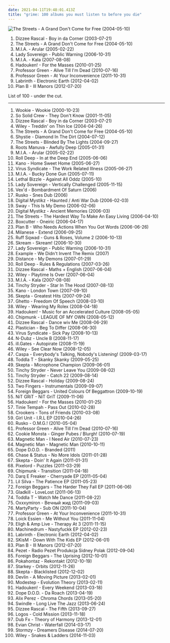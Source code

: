 ```yaml
---
date: 2021-04-11T19:48:01.413Z
title: "grime: 100 albums you must listen to before you die"
---
```

![The Streets - A Grand Don&#39;t Come for Free (2004-05-10)](http://coverartarchive.org/release/2e24044e-a62d-38cd-a81c-bb18568d69f7/16604406384-500.jpg "The Streets - A Grand Don't Come for Free (2004-05-10)")
<ol class="albums">
<li data-cover="http://coverartarchive.org/release/849f67a4-a3be-429d-b310-932e316faed4/15835064453-500.jpg" data-tags="grime" role="button">Dizzee Rascal - Boy in da Corner (2003-07-21)</li>
<li data-cover="http://coverartarchive.org/release/2e24044e-a62d-38cd-a81c-bb18568d69f7/16604406384-500.jpg" data-tags="hip-hop, hip hop" role="button">The Streets - A Grand Don't Come for Free (2004-05-10)</li>
<li data-cover="http://coverartarchive.org/release/c3d10658-391c-4444-baf5-e26492068f96/7478621989-500.jpg" data-tags="electronic, grime" role="button">M.I.A. - Arular (2005-02-22)</li>
<li data-cover="https://img.discogs.com/rcMtDNkNabZR75YH5Wb353o5whA=/fit-in/170x169/filters:strip_icc():format(jpeg):mode_rgb():quality(90)/discogs-images/R-4097804-1355150757-7253.jpeg.jpg" data-tags="grime" role="button">Lady Sovereign - Public Warning (2006-10-31)</li>
<li data-cover="https://via.placeholder.com/450" data-tags="electronic" role="button">M.I.A. - Kala (2007-08-08)</li>
<li data-cover="http://coverartarchive.org/release/e4fd4593-1cd3-49b6-988f-f58cf4f8c1ca/16501954698-500.jpg" data-tags="electronic, new rave, grime" role="button">Hadouken! - For the Masses (2010-01-25)</li>
<li data-cover="https://img.discogs.com/hCbKVGRZdsh5F7JWhTSmsm6HXMw=/fit-in/467x467/filters:strip_icc():format(jpeg):mode_rgb():quality(90)/discogs-images/R-2384588-1280918362.jpeg.jpg" data-tags="grime" role="button">Professor Green - Alive Till I'm Dead (2010-07-16)</li>
<li data-cover="https://img.discogs.com/yqF2UyXS_V-n_6IIZDSEwPMfSkA=/fit-in/600x586/filters:strip_icc():format(jpeg):mode_rgb():quality(90)/discogs-images/R-3379958-1558871673-1919.jpeg.jpg" data-tags="hip hop, rap, 10s, 2011 albums" role="button">Professor Green - At Your Inconvenience (2011-10-31)</li>
<li data-cover="http://coverartarchive.org/release/53ab0143-f891-4a38-99c8-53db5bfc4ce8/5892357054-500.jpg" data-tags="electronic" role="button">Labrinth - Electronic Earth (2012-04-02)</li>
<li data-cover="http://coverartarchive.org/release/ce2b9bf5-b2c4-49ca-92a9-6893a5693071/22574757218-500.jpg" data-tags="hip-hop" role="button">Plan B - Ill Manors (2012-07-20)</li>
</ol>
List of 100 - under the cut.
<!-- more -->

_________________

<ol class="albums">
<li data-cover="http://coverartarchive.org/release/21e96afb-4eae-4361-b97e-a54b7cf6f5ae/15552505323-500.jpg" data-tags="grime, 2step" role="button">
Wookie - Wookie (2000-10-23)
</li>
<li data-cover="https://img.discogs.com/QyJ0OwaSmTH13Y2dumeE6EM8OE0=/fit-in/300x212/filters:strip_icc():format(jpeg):mode_rgb():quality(90)/discogs-images/R-66646-001.jpg.jpg" data-tags="british, grime" role="button">
So Solid Crew - They Don't Know (2001-11-05)
</li>
<li data-cover="http://coverartarchive.org/release/849f67a4-a3be-429d-b310-932e316faed4/15835064453-500.jpg" data-tags="grime" role="button">
Dizzee Rascal - Boy in da Corner (2003-07-21)
</li>
<li data-cover="https://img.discogs.com/NZsH3zvLsi7jzFOsu3muFkOiZ84=/fit-in/400x400/filters:strip_icc():format(jpeg):mode_rgb():quality(90)/discogs-images/R-1241927-1456687694-2757.jpeg.jpg" data-tags="grime" role="button">
Wiley - Treddin' on Thin Ice (2004-04-26)
</li>
<li data-cover="http://coverartarchive.org/release/2e24044e-a62d-38cd-a81c-bb18568d69f7/16604406384-500.jpg" data-tags="hip-hop, hip hop" role="button">
The Streets - A Grand Don't Come for Free (2004-05-10)
</li>
<li data-cover="https://img.discogs.com/J1brb1A2NJvV2ouv73kk2Gqit_4=/fit-in/600x590/filters:strip_icc():format(jpeg):mode_rgb():quality(90)/discogs-images/R-835973-1510218037-4377.png.jpg" data-tags="grime" role="button">
Shystie - Diamond In The Dirt (2004-07-12)
</li>
<li data-cover="https://img.discogs.com/o010GUY6cAMdDeaBW41xmZT0apA=/fit-in/600x502/filters:strip_icc():format(jpeg):mode_rgb():quality(90)/discogs-images/R-866745-1167197361.jpeg.jpg" data-tags="grime, --britpop--, playlist m" role="button">
The Streets - Blinded By The Lights (2004-09-27)
</li>
<li data-cover="http://coverartarchive.org/release/a7a4036c-7b50-3fb9-9139-0c08ed283dbe/4524314703-500.jpg" data-tags="hip-hop" role="button">
Roots Manuva - Awfully Deep (2005-01-31)
</li>
<li data-cover="http://coverartarchive.org/release/c3d10658-391c-4444-baf5-e26492068f96/7478621989-500.jpg" data-tags="electronic, grime" role="button">
M.I.A. - Arular (2005-02-22)
</li>
<li data-cover="http://coverartarchive.org/release/4c9f034b-2af3-48bc-8518-ac0b13686d09/3703253463-500.jpg" data-tags="grime" role="button">
Roll Deep - In at the Deep End (2005-06-06)
</li>
<li data-cover="http://coverartarchive.org/release/a1c0ef14-a5d0-44fc-b8fb-6698d0c8133e/15330126310-500.jpg" data-tags="hiphop, hip hop, grime" role="button">
Kano - Home Sweet Home (2005-06-27)
</li>
<li data-cover="https://img.discogs.com/QjPJYfKMS5OuXVLFqW7kddlvFpI=/fit-in/500x490/filters:strip_icc():format(jpeg):mode_rgb():quality(90)/discogs-images/R-444052-1114256085.jpg.jpg" data-tags="grime, london dubstep" role="button">
Virus Syndicate - The Work Related Illness (2005-06-27)
</li>
<li data-cover="http://coverartarchive.org/release/31696c2a-fee0-45ac-a6ce-934e0117c298/19579923271-500.jpg" data-tags="british, grime, dance" role="button">
M.I.A. - Bucky Done Gun (2005-07-11)
</li>
<li data-cover="http://coverartarchive.org/release/0450057d-5438-41ce-9d43-1a6de4b2234e/21919251454-500.jpg" data-tags="grime" role="button">
Lethal Bizzle - Against All Oddz (2005-10)
</li>
<li data-cover="https://img.discogs.com/pUI_te1NTDMwYQ1i8k6G7NgSSjI=/fit-in/600x600/filters:strip_icc():format(jpeg):mode_rgb():quality(90)/discogs-images/R-557280-1348161919-8961.jpeg.jpg" data-tags="grime, hip hop" role="button">
Lady Sovereign - Vertically Challenged (2005-11-15)
</li>
<li data-cover="https://img.discogs.com/tCRLUvE1uVOUcaHMFAqAXCBLD20=/fit-in/600x600/filters:strip_icc():format(jpeg):mode_rgb():quality(90)/discogs-images/R-612245-1143201602.jpeg.jpg" data-tags="grime, dubstep, 2-step" role="button">
Vex'd - Bombardment Of Saturn (2006)
</li>
<li data-cover="https://img.discogs.com/w-9asZe9MjAt-Pvi5tcXppsj59s=/fit-in/600x600/filters:strip_icc():format(jpeg):mode_rgb():quality(90)/discogs-images/R-5820825-1588927605-3684.jpeg.jpg" data-tags="electronica, grime, dubstep, massive dubstep" role="button">
Rusko - Snes Dub (2006)
</li>
<li data-cover="https://img.discogs.com/Gh6fOh2u_NUPeCdLKeEonmzKNn8=/fit-in/600x600/filters:strip_icc():format(jpeg):mode_rgb():quality(90)/discogs-images/R-619088-1148048415.jpeg.jpg" data-tags="electronica, grime, dubstep" role="button">
Digital Mystikz - Haunted / Anti War Dub (2006-02-03)
</li>
<li data-cover="http://coverartarchive.org/release/f2e854c8-593f-4d78-bfdf-e82b10763cb9/20541752674-500.jpg" data-tags="grime" role="button">
Sway - This Is My Demo (2006-02-06)
</li>
<li data-cover="https://img.discogs.com/DtxwXUEdQP2Kcssy9qdIt3TrNq8=/fit-in/600x600/filters:strip_icc():format(jpeg):mode_rgb():quality(90)/discogs-images/R-655496-1456702178-6610.jpeg.jpg" data-tags="electronica, grime, dubstep" role="button">
Digital Mystikz - Ancient Memories (2006-03)
</li>
<li data-cover="http://coverartarchive.org/release/cc491072-7ed0-40c1-a36b-4499e86de2b5/10795881747-500.jpg" data-tags="hip-hop, hip hop, rap, the streets" role="button">
The Streets - The Hardest Way To Make An Easy Living (2006-04-10)
</li>
<li data-cover="http://coverartarchive.org/release/07faab6b-5555-4372-8b0f-b2d36e9d08ff/15463158371-500.jpg" data-tags="dubstep" role="button">
Boxcutter - Oneiric (2006-04-17)
</li>
<li data-cover="http://coverartarchive.org/release/a401cc7c-f95c-44c1-8327-96f72e5e86c0/2249941963-500.jpg" data-tags="british, grime, plan b" role="button">
Plan B - Who Needs Actions When You Got Words (2006-06-26)
</li>
<li data-cover="http://coverartarchive.org/release/33048f35-f93b-486a-b34b-0c64771964e9/1493051070-500.jpg" data-tags="dubstep" role="button">
Milanese - Extend (2006-09-25)
</li>
<li data-cover="https://img.discogs.com/T9tQBw8t3_RxwmtcBCXJttMcxkE=/fit-in/317x320/filters:strip_icc():format(jpeg):mode_rgb():quality(90)/discogs-images/R-2858782-1317932097.jpeg.jpg" data-tags="grime" role="button">
Ruff Sqwad - Guns & Roses, Volume 2 (2006-10-13)
</li>
<li data-cover="http://coverartarchive.org/release/1900b835-1776-4223-bd85-8248f7cb0acd/5069235004-500.jpg" data-tags="dubstep" role="button">
Skream - Skream! (2006-10-30)
</li>
<li data-cover="https://img.discogs.com/rcMtDNkNabZR75YH5Wb353o5whA=/fit-in/170x169/filters:strip_icc():format(jpeg):mode_rgb():quality(90)/discogs-images/R-4097804-1355150757-7253.jpeg.jpg" data-tags="grime" role="button">
Lady Sovereign - Public Warning (2006-10-31)
</li>
<li data-cover="https://img.discogs.com/Hb2HjRTyE3524otowe3OQUIv94c=/fit-in/485x243/filters:strip_icc():format(jpeg):mode_rgb():quality(90)/discogs-images/R-2096258-1263765473.jpeg.jpg" data-tags="hip-hop, electronic, grime, remix, example" role="button">
Example - We Didn't Invent The Remix (2007)
</li>
<li data-cover="http://coverartarchive.org/release/adcf7b48-086e-48ee-b420-1001f88d672f/8094882507-500.jpg" data-tags="dubstep" role="button">
Distance - My Demons (2007-01-29)
</li>
<li data-cover="https://img.discogs.com/0mX9-vPv83k-SB4CYkxnqyOmjZ0=/fit-in/600x600/filters:strip_icc():format(jpeg):mode_rgb():quality(90)/discogs-images/R-1349014-1211757466.jpeg.jpg" data-tags="grime" role="button">
Roll Deep - Rules & Regulations (2007-03-26)
</li>
<li data-cover="http://coverartarchive.org/release/acb04491-1c48-340e-90a2-cbfa08c44dae/24407086873-500.jpg" data-tags="grime" role="button">
Dizzee Rascal - Maths + English (2007-06-04)
</li>
<li data-cover="http://coverartarchive.org/release/b3dd3103-aecf-45f9-a9d4-3d233d9924c9/4802749439-500.jpg" data-tags="grime, hip-hop" role="button">
Wiley - Playtime Is Over (2007-06-04)
</li>
<li data-cover="https://via.placeholder.com/450" data-tags="electronic" role="button">
M.I.A. - Kala (2007-08-08)
</li>
<li data-cover="https://img.discogs.com/bp1i9qCBCjb_yb7ZBy-Bs4FqPaQ=/fit-in/600x596/filters:strip_icc():format(jpeg):mode_rgb():quality(90)/discogs-images/R-1979194-1511357842-5936.jpeg.jpg" data-tags="grime" role="button">
Tinchy Stryder - Star In The Hood (2007-08-13)
</li>
<li data-cover="https://img.discogs.com/46dad272331b770e45c28eea695bf30f59a15b86/images/spacer.gif" data-tags="hip-hop, rap, grime, italo-disco" role="button">
Kano - London Town (2007-09-10)
</li>
<li data-cover="http://coverartarchive.org/release/8b57914a-c30c-49d9-9453-76a325aff1fe/16155748642-500.jpg" data-tags="grime" role="button">
Skepta - Greatest Hits (2007-09-24)
</li>
<li data-cover="https://img.discogs.com/PfSvfVKOCvXsMM-whaExGru5NgA=/fit-in/600x597/filters:strip_icc():format(jpeg):mode_rgb():quality(90)/discogs-images/R-1598677-1377211823-4460.jpeg.jpg" data-tags="grime" role="button">
Ghetto - Freedom Of Speech (2008-03-10)
</li>
<li data-cover="https://img.discogs.com/RT8njCQclfaBPz8y1F9pKEG_o7U=/fit-in/600x602/filters:strip_icc():format(jpeg):mode_rgb():quality(90)/discogs-images/R-9263027-1477992910-2819.jpeg.jpg" data-tags="hip hop, pop, dance, house" role="button">
Wiley - Wearing My Rolex (2008-04-18)
</li>
<li data-cover="https://img.discogs.com/Okdmgf9xSUO6bkQs55LlEhKflxs=/fit-in/600x600/filters:strip_icc():format(jpeg):mode_rgb():quality(90)/discogs-images/R-13611821-1557501177-3733.jpeg.jpg" data-tags="new rave, electronic" role="button">
Hadouken! - Music for an Accelerated Culture (2008-05-05)
</li>
<li data-cover="https://img.discogs.com/46dad272331b770e45c28eea695bf30f59a15b86/images/spacer.gif" data-tags="grime" role="button">
Chipmunk - LEAGUE OF MY OWN (2008-05-12)
</li>
<li data-cover="https://img.discogs.com/tjvvl3hrTlBC_9vhHLp02H8JPLI=/fit-in/600x513/filters:strip_icc():format(jpeg):mode_rgb():quality(90)/discogs-images/R-153606-1519091917-8565.jpeg.jpg" data-tags="hip-hop, hip hop, grime, where are my headphones, where is my bong, weightlifting music, beats for days" role="button">
Dizzee Rascal - Dance wiv Me (2008-06-29)
</li>
<li data-cover="http://coverartarchive.org/release/8fbf22dc-2393-405b-a6d1-71a7e87cfd08/10704784319-500.jpg" data-tags="dubstep, grime" role="button">
Plastician - Beg To Differ (2008-06-30)
</li>
<li data-cover="http://coverartarchive.org/release/3a6a6007-97a7-4f8c-b60f-7593eeebdff6/1680613635-500.jpg" data-tags="grime" role="button">
Virus Syndicate - Sick Pay (2008-10-13)
</li>
<li data-cover="http://coverartarchive.org/release/d0acb0cf-4184-4739-ac2c-227692711fd8/7696262161-500.jpg" data-tags="rap" role="button">
N-Dubz - Uncle B (2008-11-17)
</li>
<li data-cover="https://img.discogs.com/qnoWKaIsRkNoxmBocjRUXNBw-LA=/fit-in/336x336/filters:strip_icc():format(jpeg):mode_rgb():quality(90)/discogs-images/R-1579040-1229827507.jpeg.jpg" data-tags="dubstep" role="button">
ill.Gates - Autopirate (2008-11-19)
</li>
<li data-cover="http://coverartarchive.org/release/09d214ff-df3b-4b8e-9317-0683247eaa2c/8042724648-500.jpg" data-tags="hip-hop, british, rap, grime, 00s, uk rap, general pop vocal, good in 2008, non-american rap" role="button">
Wiley - See Clear Now (2008-12-05)
</li>
<li data-cover="https://img.discogs.com/6V098JJ3HuTkWw3AVCUup4F-sm0=/fit-in/455x455/filters:strip_icc():format(jpeg):mode_rgb():quality(90)/discogs-images/R-2601963-1323991181.jpeg.jpg" data-tags="dubstep" role="button">
Caspa - Everybody's Talking, Nobody's Listening! (2009-03-17)
</li>
<li data-cover="http://coverartarchive.org/release/e256dde8-c55d-4e01-9351-1226aa99c046/23058852804-500.jpg" data-tags="hip hop, grime, dubstep, dancehall, raggacore, uk garage, ragga jungle, 1965 records" role="button">
Toddla T - Skanky Skanky (2009-05-25)
</li>
<li data-cover="http://coverartarchive.org/release/a2cd277f-7b8f-4e89-821a-3fe19144665c/15824350354-500.jpg" data-tags="grime" role="button">
Skepta - Microphone Champion (2009-06-01)
</li>
<li data-cover="https://img.discogs.com/6QRVIRm72owRl_s2CVPwahjW4RQ=/fit-in/600x521/filters:strip_icc():format(jpeg):mode_rgb():quality(90)/discogs-images/R-1988390-1536214214-4080.jpeg.jpg" data-tags="hip-hop, hip hop, grime" role="button">
Tinchy Stryder - Never Leave You (2009-08-02)
</li>
<li data-cover="http://coverartarchive.org/release/6b9798de-6288-4b51-87bb-de0bcc51e2d4/24711110047-500.jpg" data-tags="trance, hip hop, pop, dance, house, tinchy stryder" role="button">
Tinchy Stryder - Catch 22 (2009-08-14)
</li>
<li data-cover="http://coverartarchive.org/release/91896471-fa41-4c72-b23d-2ac4b835b3a3/5145533295-500.jpg" data-tags="hip-hop, grime" role="button">
Dizzee Rascal - Holiday (2009-08-24)
</li>
<li data-cover="http://coverartarchive.org/release/879582fd-f05f-4780-a461-cc20ada5297b/18801143490-500.jpg" data-tags="experimental, 2009 wowish, grime, dubstep, idm, breaks, axyetb, larger than just music, dirty synths" role="button">
Two Fingers - Instrumentals (2009-09-07)
</li>
<li data-cover="http://coverartarchive.org/release/06934d04-5e29-4241-85fb-3d52bb8cda14/4428844865-500.jpg" data-tags="grime" role="button">
Foreign Beggars - United Colours Of Beggattron (2009-10-19)
</li>
<li data-cover="https://img.discogs.com/cfc9e7fd50d7c9c08931869b95f6849a01d0635d/images/spacer.gif" data-tags="dubstep" role="button">
NiT GRiT - NiT GriT (2009-11-06)
</li>
<li data-cover="http://coverartarchive.org/release/e4fd4593-1cd3-49b6-988f-f58cf4f8c1ca/16501954698-500.jpg" data-tags="electronic, new rave, grime" role="button">
Hadouken! - For the Masses (2010-01-25)
</li>
<li data-cover="http://coverartarchive.org/release/19787847-8a70-42f4-bd4c-ff6f751fe49b/23462599955-500.jpg" data-tags="pass out" role="button">
Tinie Tempah - Pass Out (2010-02-28)
</li>
<li data-cover="https://img.discogs.com/IovNwfc4CGtsm-9jYvQ4Q8VS9k8=/fit-in/600x600/filters:strip_icc():format(jpeg):mode_rgb():quality(90)/discogs-images/R-2167401-1555269607-6014.jpeg.jpg" data-tags="electronic, dance" role="button">
Crookers - Tons of Friends (2010-03-08)
</li>
<li data-cover="https://img.discogs.com/-3KuZfYZ8jPOnqjSARFtlxsBl_U=/fit-in/600x600/filters:strip_icc():format(jpeg):mode_rgb():quality(90)/discogs-images/R-2244362-1286153740.jpeg.jpg" data-tags="grime, electro, techno, house" role="button">
Girl Unit - I.R.L EP (2010-04-26)
</li>
<li data-cover="http://coverartarchive.org/release/c0254828-029b-4006-8a14-8464b09cbc40/14987408388-500.jpg" data-tags="dubstep" role="button">
Rusko - O.M.G.! (2010-05-04)
</li>
<li data-cover="https://img.discogs.com/hCbKVGRZdsh5F7JWhTSmsm6HXMw=/fit-in/467x467/filters:strip_icc():format(jpeg):mode_rgb():quality(90)/discogs-images/R-2384588-1280918362.jpeg.jpg" data-tags="grime" role="button">
Professor Green - Alive Till I'm Dead (2010-07-16)
</li>
<li data-cover="http://coverartarchive.org/release/7e3e1ef3-66bb-4b51-895c-369e8040f34c/18392492549-500.jpg" data-tags="grime, dubstep" role="button">
Cookie Monsta - Ginger Pubes / Blurgh! (2010-07-19)
</li>
<li data-cover="https://img.discogs.com/tK9Dp-wPpngCsGiwP_51F2h3apM=/fit-in/600x592/filters:strip_icc():format(jpeg):mode_rgb():quality(90)/discogs-images/R-6290784-1415834515-1744.jpeg.jpg" data-tags="dubstep" role="button">
Magnetic Man - I Need Air (2010-07-23)
</li>
<li data-cover="http://coverartarchive.org/release/0ff3c020-7240-463b-875e-9565e15980bd/1291725158-500.jpg" data-tags="dubstep" role="button">
Magnetic Man - Magnetic Man (2010-10-11)
</li>
<li data-cover="http://coverartarchive.org/release/a898fc95-ac78-4aef-87d7-d77960f58676/6410178559-500.jpg" data-tags="hip hop, grime" role="button">
Dope D.O.D. - Branded (2011)
</li>
<li data-cover="https://img.discogs.com/sVNmw-zFlPY39DEorIjqZUTJpDY=/fit-in/500x297/filters:strip_icc():format(jpeg):mode_rgb():quality(90)/discogs-images/R-2713155-1297691471.jpeg.jpg" data-tags="drum and bass" role="button">
Chase & Status - No More Idols (2011-01-28)
</li>
<li data-cover="http://coverartarchive.org/release/41f32230-6f96-4921-967f-75ad23f8c8bd/13535369853-500.jpg" data-tags="hip-hop, grime, uk hip-hop" role="button">
Skepta - Doin' It Again (2011-01-31)
</li>
<li data-cover="https://img.discogs.com/JTkg5V1MIffudh3Tr5JZMb7VUPU=/fit-in/600x600/filters:strip_icc():format(jpeg):mode_rgb():quality(90)/discogs-images/R-2865082-1304627317.jpeg.jpg" data-tags="experimental, grime, house, uk garage, new beat" role="button">
Pixelord - Puzzles (2011-03-29)
</li>
<li data-cover="https://img.discogs.com/vbXG8KW9Uj4xlxZWoVtyMdE46l4=/fit-in/600x600/filters:strip_icc():format(jpeg):mode_rgb():quality(90)/discogs-images/R-2838958-1365441229-7236.jpeg.jpg" data-tags="grime" role="button">
Chipmunk - Transition (2011-04-18)
</li>
<li data-cover="https://img.discogs.com/jEH95QQllvnOYejmfg_eh7a7ii8=/fit-in/333x333/filters:strip_icc():format(jpeg):mode_rgb():quality(90)/discogs-images/R-2873378-1305048274.png.jpg" data-tags="grime" role="button">
Darq E Freaker - Cherryade EP (2011-05-04)
</li>
<li data-cover="https://img.discogs.com/0D5OmIEyQcoxMJsO9f6j0AsmMic=/fit-in/333x333/filters:strip_icc():format(jpeg):mode_rgb():quality(90)/discogs-images/R-2892504-1305997910.jpeg.jpg" data-tags="grime, bass, uk funky" role="button">
Lil Silva - The Patience EP (2011-05-23)
</li>
<li data-cover="http://coverartarchive.org/release/f833dadc-3151-4000-8e19-e8cbea8aaad4/2877625885-500.jpg" data-tags="grime, dubstep" role="button">
Foreign Beggars - The Harder They Fall EP (2011-06-06)
</li>
<li data-cover="http://coverartarchive.org/release/23f14cf9-74c0-45d9-ad20-507d6af44903/3414834359-500.jpg" data-tags="grime, dubstep" role="button">
Gladkill - LoveLost (2011-06-13)
</li>
<li data-cover="https://img.discogs.com/KSnYgTWsrH16Ss79e1CER5M5-5M=/fit-in/600x600/filters:strip_icc():format(jpeg):mode_rgb():quality(90)/discogs-images/R-2994118-1310859620.jpeg.jpg" data-tags="dancehall" role="button">
Toddla T - Watch Me Dance (2011-08-22)
</li>
<li data-cover="http://coverartarchive.org/release/373ad88b-3eb7-42dc-ae11-77dd3b6dcb54/2267680912-500.jpg" data-tags="grime, vagabund, miron,  album,  digipak, nmdc" role="button">
Oxxxymiron - Вечный жид (2011-09-03)
</li>
<li data-cover="https://img.discogs.com/DjNfKGcZkTWvM2QMysixfCnunQQ=/fit-in/500x500/filters:strip_icc():format(jpeg):mode_rgb():quality(90)/discogs-images/R-3426067-1329927822.jpeg.jpg" data-tags="downtempo, grime, dubstep, techno, glitch" role="button">
MartyParty - Sub ON (2011-10-04)
</li>
<li data-cover="https://img.discogs.com/yqF2UyXS_V-n_6IIZDSEwPMfSkA=/fit-in/600x586/filters:strip_icc():format(jpeg):mode_rgb():quality(90)/discogs-images/R-3379958-1558871673-1919.jpeg.jpg" data-tags="hip hop, rap, 10s, 2011 albums" role="button">
Professor Green - At Your Inconvenience (2011-10-31)
</li>
<li data-cover="https://img.discogs.com/JWiFchXv0Hzr8RWugluhNau24Dg=/fit-in/600x595/filters:strip_icc():format(jpeg):mode_rgb():quality(90)/discogs-images/R-10750666-1503646950-6202.jpeg.jpg" data-tags="hip-hop, pop, british, rap, grime, rnb" role="button">
Loick Essien - Me Without You (2011-11-04)
</li>
<li data-cover="https://img.discogs.com/UfGFO0JOi8gIW2CPvOUcBgwIvt4=/fit-in/453x400/filters:strip_icc():format(jpeg):mode_rgb():quality(90)/discogs-images/R-3274793-1323464129.jpeg.jpg" data-tags="hip hop, grime, alternative hip-hop" role="button">
Eligh & Amp Live - Therapy At 3 (2011-11-15)
</li>
<li data-cover="http://coverartarchive.org/release/6196db9e-0128-4cf9-8eb2-651aa2539950/5181523745-500.jpg" data-tags="grime, dubstep" role="button">
Machinedrum - Nastyfuckk EP (2012-02-23)
</li>
<li data-cover="http://coverartarchive.org/release/53ab0143-f891-4a38-99c8-53db5bfc4ce8/5892357054-500.jpg" data-tags="electronic" role="button">
Labrinth - Electronic Earth (2012-04-02)
</li>
<li data-cover="http://coverartarchive.org/release/4fdb0cf8-46aa-4bc7-a18d-05ede27c4c8a/15539361464-500.jpg" data-tags="grime, dubstep" role="button">
SKisM - Down With The Kids EP (2012-06-01)
</li>
<li data-cover="http://coverartarchive.org/release/ce2b9bf5-b2c4-49ca-92a9-6893a5693071/22574757218-500.jpg" data-tags="hip-hop" role="button">
Plan B - Ill Manors (2012-07-20)
</li>
<li data-cover="http://coverartarchive.org/release/acc6da8d-7922-4800-9db0-f1bbba825d24/2944544209-500.jpg" data-tags="electronic, grime, dubstep, polska" role="button">
Pezet - Radio Pezet Produkcja Sidney Polak (2012-09-04)
</li>
<li data-cover="http://coverartarchive.org/release/496b9cfe-4521-4da8-aca7-30463263e3c5/6243503281-500.jpg" data-tags="hip-hop, grime, dubstep, electro house" role="button">
Foreign Beggars - The Uprising (2012-10-01)
</li>
<li data-cover="https://img.discogs.com/Vxks8A1pMMvFAU7_51EFSWFwbDg=/fit-in/500x500/filters:strip_icc():format(jpeg):mode_rgb():quality(90)/discogs-images/R-4008616-1352148586-2255.jpeg.jpg" data-tags="rap, grime, dubstep, polish" role="button">
Pokahontaz - Rekontakt (2012-10-19)
</li>
<li data-cover="http://coverartarchive.org/release/694eceaa-0f11-4de8-8e7c-0ba697f47844/3784642561-500.jpg" data-tags="hip hop, grime, dubstep, electro, bass music" role="button">
Starkey - Orbits (2012-11-26)
</li>
<li data-cover="http://coverartarchive.org/release/8f9ad72e-3816-425a-9288-48a769c436ea/2962764001-500.jpg" data-tags="grime, uk hip-hop, uk garage" role="button">
Skepta - Blacklisted (2012-12-02)
</li>
<li data-cover="https://img.discogs.com/2gdJ9XzYdYKhqc2RuVV44z_vgNY=/fit-in/428x400/filters:strip_icc():format(jpeg):mode_rgb():quality(90)/discogs-images/R-4289468-1360810919-1153.jpeg.jpg" data-tags="grime" role="button">
Devlin - A Moving Picture (2013-02-01)
</li>
<li data-cover="http://coverartarchive.org/release/87e1d9bd-a13b-4ff3-9964-cfd4e5ae2ffe/6892823160-500.jpg" data-tags="dubstep" role="button">
Modestep - Evolution Theory (2013-02-11)
</li>
<li data-cover="http://coverartarchive.org/release/b5faa285-8ca0-4d2e-bb1f-471dcef00db5/3790506518-500.jpg" data-tags="new rave, dubstep" role="button">
Hadouken! - Every Weekend (2013-03-18)
</li>
<li data-cover="http://coverartarchive.org/release/e4c9a16e-cadf-44b1-9943-b67e518ebb0d/6410195934-500.jpg" data-tags="hip hop, grime, dubstep" role="button">
Dope D.O.D. - Da Roach (2013-04-19)
</li>
<li data-cover="http://coverartarchive.org/release/42464fa2-63bb-41d0-b11a-35f73e61b888/6384485068-500.jpg" data-tags="grime, drum and bass" role="button">
Alix Perez - Chroma Chords (2013-05-20)
</li>
<li data-cover="http://coverartarchive.org/release/266bd491-9320-44bc-8f17-561a1f6ef6ed/4852992618-500.jpg" data-tags="grime, dubstep" role="button">
Swindle - Long Live The Jazz (2013-06-24)
</li>
<li data-cover="http://coverartarchive.org/release/dedea8ba-f268-471c-a59c-01527640a603/21163578949-500.jpg" data-tags="grime, uk hip-hop" role="button">
Dizzee Rascal - The Fifth (2013-09-27)
</li>
<li data-cover="http://coverartarchive.org/release/bda704e4-9a05-4c2a-b055-e70b31e0d9ac/5766166401-500.jpg" data-tags="experimental, grime, dubstep, bass, 10s, 2013 wowish" role="button">
Logos - Cold Mission (2013-11-18)
</li>
<li data-cover="http://coverartarchive.org/release/5c6efe3a-5799-4845-aed6-4b1ae06658c2/6224713786-500.jpg" data-tags="hip hop, grime, dubstep, drum and bass, uk bass, dub fx, dubfx, pledge, s: drum and bass" role="button">
Dub Fx - Theory of Harmony (2013-12-01)
</li>
<li data-cover="http://coverartarchive.org/release/cd8bbddd-7b5a-477d-8b65-b490f2cb6558/6937036392-500.jpg" data-tags="grime, 2014: eps" role="button">
Evian Christ - Waterfall (2014-03-17)
</li>
<li data-cover="https://img.discogs.com/QIC5dSYO-IkniMg38bBHTT9BoSM=/fit-in/280x280/filters:strip_icc():format(jpeg):mode_rgb():quality(90)/discogs-images/R-7205493-1436123334-2227.jpeg.jpg" data-tags="hip hop, grime, british hip hop, english hip hop" role="button">
Stormzy - Dreamers Disease (2014-07-20)
</li>
<li data-cover="http://coverartarchive.org/release/5df9dd60-db2b-4da2-ba74-92a3727d593b/8723034678-500.jpg" data-tags="hip-hop, grime" role="button">
Wiley - Snakes & Ladders (2014-11-03)
</li>
</ol>